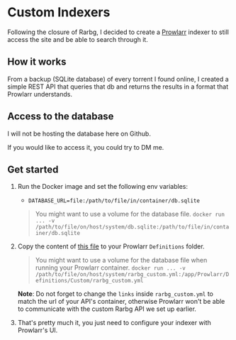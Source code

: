 # Custom Indexers

Following the closure of Rarbg, I decided to create a [Prowlarr](https://github.com/Prowlarr/Prowlarr) indexer to still access the site and be able to search through it.

## How it works

From a backup (SQLite database) of every torrent I found online, I created a simple REST API that queries that db and returns the results in a format that Prowlarr understands.

## Access to the database

I will not be hosting the database here on Github.

If you would like to access it, you could try to DM me.

## Get started

1. Run the Docker image and set the following env variables:

    - `DATABASE_URL=file:/path/to/file/in/container/db.sqlite`

    > You might want to use a volume for the database file. `docker run ... -v /path/to/file/on/host/system/db.sqlite:/path/to/file/in/container/db.sqlite`

2. Copy the content of [this file](./packages/rarbg/rarbg_custom.yml) to your Prowlarr `Definitions` folder.

    > You might want to use a volume for the database file when running your Prowlarr container. `docker run ... -v /path/to/file/on/host/system/rarbg_custom.yml:/app/Prowlarr/Definitions/Custom/rarbg_custom.yml`

    **Note**: Do not forget to change the `links` inside `rarbg_custom.yml` to match the url of your API's container, otherwise Prowlarr won't be able to communicate with the custom Rarbg API we set up earlier.

3. That's pretty much it, you just need to configure your indexer with Prowlarr's UI.
